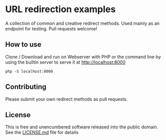 # URL redirection examples

A collection of common and creative redirect methods. Used mainly as an endpoint for testing. Pull requests welcome!

## How to use

Clone / Download and run on Webserver with PHP or the command line by using the builtin server to serve it at [http://localhost:8000](http://localhost:8000)

```
php -S localhost:8000
```

## Contributing

Please submit your own redirect methods as pull requests.

## License

This is free and unencumbered software released into the public domain. See the [LICENSE.md](LICENSE.md) file for details

